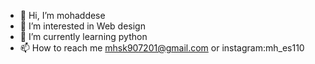 - 👋 Hi, I’m mohaddese
- 👀 I’m interested in Web design
- 🌱 I’m currently learning python
- 📫 How to reach me mhsk907201@gmail.com or instagram:mh_es110

<!---
mohi313/mohi313 is a ✨ special ✨ repository because its `README.md` (this file) appears on your GitHub profile.
You can click the Preview link to take a look at your changes.
--->
